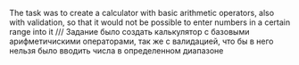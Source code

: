 The task was to create a calculator with basic arithmetic operators, also with validation, so that it would not be possible to enter numbers in a certain range into it
///
Задание было создать калькулятор с базовыми арифметичискими операторами, так же с валидацией, что бы в него нельзя было вводить числа в определенном диапазоне
